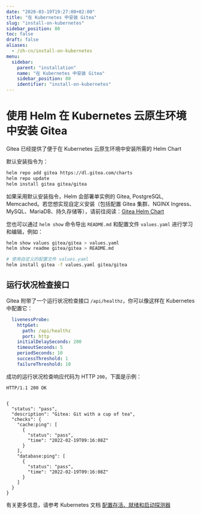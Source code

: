 ```yaml
---
date: "2020-03-19T19:27:00+02:00"
title: "在 Kubernetes 中安装 Gitea"
slug: "install-on-kubernetes"
sidebar_position: 80
toc: false
draft: false
aliases:
  - /zh-cn/install-on-kubernetes
menu:
  sidebar:
    parent: "installation"
    name: "在 Kubernetes 中安装 Gitea"
    sidebar_position: 80
    identifier: "install-on-kubernetes"
---
```


# 使用 Helm 在 Kubernetes 云原生环境中安装 Gitea

Gitea 已经提供了便于在 Kubernetes 云原生环境中安装所需的 Helm Chart

默认安装指令为：

```bash
helm repo add gitea https://dl.gitea.com/charts
helm repo update
helm install gitea gitea/gitea
```

如果采用默认安装指令，Helm 会部署单实例的 Gitea, PostgreSQL, Memcached。若您想实现自定义安装（包括配置 Gitea 集群、NGINX Ingress、MySQL、MariaDB、持久存储等），请前往阅读：[Gitea Helm Chart](https://gitea.com/gitea/helm-chart/)

您也可以通过 `helm show` 命令导出 `README.md` 和配置文件 `values.yaml` 进行学习和编辑，例如：

```bash
helm show values gitea/gitea > values.yaml
helm show readme gitea/gitea > README.md

# 使用自定义的配置文件 values.yaml
helm install gitea -f values.yaml gitea/gitea
```

## 运行状况检查接口

Gitea 附带了一个运行状况检查接口 `/api/healthz`，你可以像这样在 Kubernetes 中配置它：

```yaml
  livenessProbe:
    httpGet:
      path: /api/healthz
      port: http
    initialDelaySeconds: 200
    timeoutSeconds: 5
    periodSeconds: 10
    successThreshold: 1
    failureThreshold: 10
```

成功的运行状况检查响应代码为 HTTP `200`，下面是示例：

```
HTTP/1.1 200 OK


{
  "status": "pass",
  "description": "Gitea: Git with a cup of tea",
  "checks": {
    "cache:ping": [
      {
        "status": "pass",
        "time": "2022-02-19T09:16:08Z"
      }
    ],
    "database:ping": [
      {
        "status": "pass",
        "time": "2022-02-19T09:16:08Z"
      }
    ]
  }
}
```

有关更多信息，请参考 Kubernetes 文档 [配置存活、就绪和启动探测器](https://kubernetes.io/zh-cn/docs/tasks/configure-pod-container/configure-liveness-readiness-startup-probes/)
